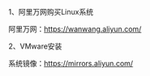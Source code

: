 1、阿里万网购买Linux系统

阿里万网：https://wanwang.aliyun.com/



2、VMware安装

系统镜像：https://mirrors.aliyun.com/



